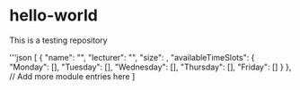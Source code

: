 # hello-world
This is a testing repository

'''json
[
    {
        "name": "",
        "lecturer": "",
        "size": ,
        "availableTimeSlots": {
            "Monday": [],
            "Tuesday": [],
            "Wednesday": [],
            "Thursday": [],
            "Friday": []
        }
    },
    // Add more module entries here
]
